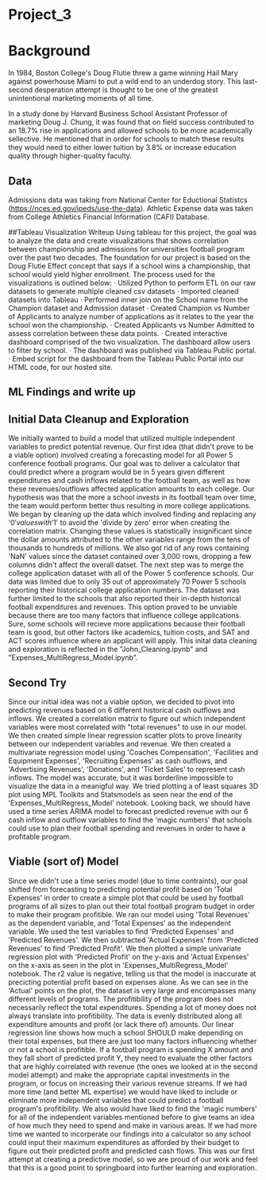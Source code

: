 # Project_3

# Background 
In 1984, Boston College's Doug Flutie threw a game winning Hail Mary against powerhouse Miami to put a wild end to an underdog story. This last- second desperation attempt is thought to be one of the greatest unintentional marketing moments of all time.

In a study done by Harvard Business School Assistant Professor of marketing Doug J. Chung, it was found that on field success contributed to an 18.7% rise in applications and allowed schools to be more academically sellective. He mentioned that in order for schools to match these results they would need to either lower tuition by 3.8% or increase education quality through higher-quality faculty.


## Data 
Admissions data was taking from National Center for Eductional Statistcs (https://nces.ed.gov/ipeds/use-the-data). Athletic Expense data was taken from College Athletics Financial Information (CAFI) Database. 

##Tableau Visualization Writeup
Using tableau for this project, the goal  was to analyze the data and create visualizations that shows correlation between championship and admissions for universities football program over the past two decades. The foundation for our project is based on the Doug Flutie Effect concept that says if a school wins a championship, that school would yield higher enrollment.  The process used for the visualizations is outlined below: 
·      Utilized Python to perform ETL on our raw datasets to generate multiple cleaned csv datasets
·      Imported cleaned datasets into Tableau
·      Performed inner join on the School name from the Champion dataset and Admission dataset 
·      Created Champion vs Number of Applicants to analyze number of applications as it relates to the year the school won the championship. 
·      Created Applicants vs Number Admitted to assess correlation between these data points. 
·      Created interactive dashboard comprised of the two visualization.  The dashboard allow users to filter by school.
·      The dashboard was published via Tableau Public portal. 
·      Embed script for the dashboard from the Tableau Public Portal into our HTML code, for our hosted site.

## ML Findings and write up 

## Initial Data Cleanup and Exploration
We initially wanted to build a model that utilized multiple independent variables to predict potential revenue. Our first idea (that didn't prove to be a viable option) involved creating a forecasting model for all Power 5 conference football programs. Our goal was to deliver a calculator that could predict where a program would be in 5 years given different expenditures and cash inflows related to the football team, as well as how these revenues/outflows affected application amounts to each college. Our hypothesis was that the more a school invests in its football team over time, the team would perform better thus resulting in more college applications. We began by cleaning up the data which involved finding and replacing any '$0' values with '$1' to avoid the 'divide by zero' error when creating the correlation matrix. Changing these values is statistically insignificant since the dollar amounts attributed to the other variables range from the tens of thousands to hundreds of millions. We also got rid of any rows containing  'NaN' values since the dataset contained over 3,000 rows, dropping a few columns didn't affect the overall datset. The next step was to merge the college application dataset with all of the Power 5 conference schools. Our data was limited due to only 35 out of approximately 70 Power 5 schools reporting their historical college application numbers. The dataset was further limited to the schools that also reported their in-depth historical football expenditures and revenues. This option proved to be unviable because there are too many factors that influence college applications. Sure, some schools will recieve more applications because their football team is good, but other factors like academics, tuition costs, and SAT and ACT scores influence where an applicant will apply. This inital data cleaning and exploration is reflected in the "John_Cleaning.ipynb" and "Expenses_MultiRegress_Model.ipynb".

## Second Try
Since our initial idea was not a viable option, we decided to pivot into predicting revenues based on 6 different historical cash outflows and inflows. We created a correlation matrix to figure out which independent variables were most correlated with "total revenues" to use in our model. We then created simple linear regression scatter plots to prove linearity between our independent variables and revenue. We then created a multivariate regression model using 'Coaches Compensation', 'Facilities and Equipment Expenses', 'Recruiting Expenses' as cash outflows, and 'Advertising Revenues', 'Donations', and 'Ticket Sales' to represent cash inflows. The model was accurate, but it was borderline impossible to visualize the data in a meanigful way. We tried plotting a of least squares 3D plot using MPL Toolkits and Statsmodels as seen near the end of the 'Expenses_MultiRegress_Model' notebook. Looking back, we should have used a time series ARIMA model to forecast predicted revenue with our 6 cash inflow and outflow variables to find the 'magic numbers' that schools could use to plan their football spending and revenues in order to have a profitable program. 

## Viable (sort of) Model
Since we didn't use a time series model (due to time contraints), our goal shifted from forecasting to predicting potential profit based on 'Total Expenses' in order to create a simple plot that could be used by football programs of all sizes to plan out their total football program budget in order to make their program profitible. We ran our model using 'Total Revenues' as the dependent variable, and 'Total Expenses' as the independent variable. We used the test variables to find 'Predicted Expenses' and 'Predicted Revenues'. We then subtracted 'Actual Expenses' from 'Predicted Revenues' to find 'Predicted Profit'. We then plotted a simple univariate regression plot with 'Predicted Profit' on the y-axis and 'Actual Expenses' on the x-axis as seen in the plot in 'Expenses_MultiRegress_Model' notebook. The r2 value is negative, telling us that the model is inaccurate at precicting potential profit based on expenses alone. As we can see in the 'Actual' points on the plot, the dataset is very large and encompasses many different levels of programs. The profitibility of the program does not necessarily reflect the total expenditures. Spending a lot of money does not always translate into profitibility. The data is evenly distributed along all expenditure amounts and profit (or lack there of) amounts. Our linear regression line shows how much a school SHOULD make depending on their total expenses, but there are just too many factors influencing whether or not a school is profitible. If a football program is spending X amount and they fall short of predicted profit Y, they need to evaluate the other factors that are highly correlated with revenue (the ones we looked at in the second model attempt) and make the appropriate capital investments in the program, or focus on increasing their various revenue streams. If we had more time (and better ML expertise) we would have liked to include or eliminate more independent variables that could predict a football program's profitibility. We also would have liked to find the 'magic numbers' for all of the independent variables mentioned before to give teams an idea of how much they need to spend and make in various areas. If we had more time we wanted to incorperate our findings into a calculator so any school could input their maximum expenditures as afforded by their budget to figure out their predicted profit and predicted cash flows. This was our first attempt at creating a predictive model, so we are proud of our work and feel that this is a good point to springboard into further learning and exploration. 
